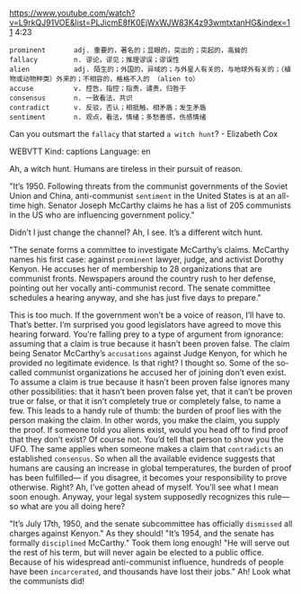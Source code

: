 https://www.youtube.com/watch?v=L9rkQJ91VOE&list=PLJicmE8fK0EjWxWJW83K4z93wmtxtanHG&index=11 
4:23
```
prominent       adj. 重要的，著名的；显眼的，突出的；突起的，高耸的
fallacy         n. 谬论，谬见；推理谬误；谬误性
alien           adj. 陌生的；外国的，异域的；与外星人有关的，与地球外有关的；（植物或动物种类）外来的；不相容的，格格不入的 （alien to）    
accuse          v. 控告，指控；指责，谴责，归咎于
consensus       n. 一致看法，共识
contradict      v. 反驳，否认；相抵触，相矛盾；发生矛盾  
sentiment       n. 观点，看法，情绪；多愁善感，伤感情绪
```

Can you outsmart the `fallacy` that started `a witch hunt`? - Elizabeth Cox 

WEBVTT Kind: captions Language: en 

Ah, a witch hunt. Humans are tireless in their pursuit of reason. 

"It’s 1950. Following threats from the communist governments of the Soviet Union and China, anti-communist `sentiment` in the United States is at an all-time high. Senator Joseph McCarthy claims he has a list of 205 communists in the US who are influencing government policy." 

Didn’t I just change the channel? Ah, I see. It’s a different witch hunt. 

"The senate forms a committee to investigate McCarthy’s claims. McCarthy names his first case: against `prominent` lawyer, judge, and activist Dorothy Kenyon. He accuses her of membership to 28 organizations that are communist fronts. Newspapers around the country rush to her defense, pointing out her vocally anti-communist record. The senate committee schedules a hearing anyway, and she has just five days to prepare." 

This is too much. If the government won’t be a voice of reason, I’ll have to. That’s better. I’m surprised you good legislators have agreed to move this hearing forward. You’re falling prey to a type of argument from ignorance: assuming that a claim is true because it hasn’t been proven false. The claim being Senator McCarthy’s `accusations` against Judge Kenyon, for which he provided no legitimate evidence. Is that right? I thought so. Some of the so-called communist organizations he accused her of joining don’t even exist. To assume a claim is true because it hasn’t been proven false ignores many other possibilities: that it hasn’t been proven false yet, that it can’t be proven true or false, or that it isn’t completely true or completely false, to name a few. This leads to a handy rule of thumb: the burden of proof lies with the person making the claim. In other words, you make the claim, you supply the proof. If someone told you aliens exist, would you head off to find proof that they don’t exist? Of course not. You’d tell that person to show you the UFO. The same applies when someone makes a claim that `contradicts` an established `consensus`. So when all the available evidence suggests that humans are causing an increase in global temperatures, the burden of proof has been fulfilled— if you disagree, it becomes your responsibility to prove otherwise. Right? Ah, I’ve gotten ahead of myself. You’ll see what I mean soon enough. Anyway, your legal system supposedly recognizes this rule— so what are you all doing here? 

"It’s July 17th, 1950, and the senate subcommittee has officially `dismissed` all charges against Kenyon." As they should! "It’s 1954, and the senate has formally `disciplined` McCarthy." Took them long enough! "He will serve out the rest of his term, but will never again be elected to a public office. Because of his widespread anti-communist influence, hundreds of people have been `incarcerated`, and thousands have lost their jobs." Ah! Look what the communists did! 